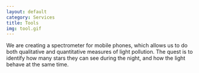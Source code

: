 ```yaml
---
layout: default
category: Services
title: Tools
img: tool.gif
---
```

We are creating a spectrometer for mobile phones, which allows us to do both qualitative and quantitative measures of light pollution. The quest is to identify how many stars they can see during the night, and how the light behave at the same time.
